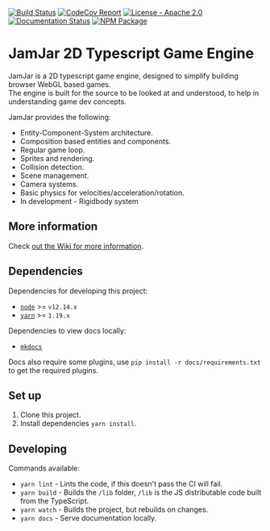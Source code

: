 [![Build Status](https://github.com/jthomperoo/jamjar/workflows/JamJar/badge.svg)](https://github.com/jthomperoo/JamJar/actions)
[![CodeCov Report](https://codecov.io/gh/jthomperoo/jamjar/branch/master/graph/badge.svg)](https://codecov.io/gh/jthomperoo/jamjar)
[![License - Apache 2.0](http://img.shields.io/:license-apache-blue.svg)](http://www.apache.org/licenses/LICENSE-2.0.html)
[![Documentation Status](https://readthedocs.org/projects/jamjar/badge/?version=latest)](https://jamjar.readthedocs.io/en/latest)
[![NPM Package](https://img.shields.io/npm/v/jamjar)](https://www.npmjs.com/package/jamjar)

# JamJar 2D Typescript Game Engine

JamJar is a 2D typescript game engine, designed to simplify building browser WebGL based games.  
The engine is built for the source to be looked at and understood, to help in understanding game dev concepts.  

JamJar provides the following:
* Entity-Component-System architecture.
* Composition based entities and components.
* Regular game loop.
* Sprites and rendering.
* Collision detection.
* Scene management.
* Camera systems.
* Basic physics for velocities/acceleration/rotation.
* In development - Rigidbody system

## More information

Check [out the Wiki for more information](https://jamjar.readthedocs.io/en/latest).

## Dependencies

Dependencies for developing this project:

* [`node`](https://nodejs.org/en/) >= `v12.14.x` 
* [`yarn`](https://legacy.yarnpkg.com/en/) >= `1.19.x`

Dependencies to view docs locally:

* [`mkdocs`](https://www.mkdocs.org/)

Docs also require some plugins, use `pip install -r docs/requirements.txt` to get the required plugins.

## Set up

1. Clone this project.
2. Install dependencies `yarn install`.

## Developing

Commands available:

* `yarn lint` - Lints the code, if this doesn't pass the CI will fail.
* `yarn build` - Builds the `/lib` folder, `/lib` is the JS distributable code built from the TypeScript.
* `yarn watch` - Builds the project, but rebuilds on changes.
* `yarn docs` - Serve documentation locally.